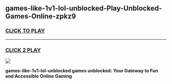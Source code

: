 
## games-like-1v1-lol-unblocked-Play-Unblocked-Games-Online-zpkz9
<h3>
<a href="https://premium76.site?title=games-like-1v1-lol-unblocked&ref=25A">CLICK TO PLAY</a></h3>
<hr>

<h3>
<a href="https://premium76.site?title=games-like-1v1-lol-unblocked&ref=25A">CLICK 2 PLAY</a>
  
</h3>

<a href="https://premium76.site?title=games-like-1v1-lol-unblocked&ref=25A"><img src="https://clearcache.store/games.png"></a>


**games-like-1v1-lol-unblocked games unblocked: Your Gateway to Fun and Accessible Online Gaming**
